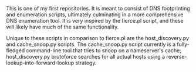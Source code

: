   This is one of my first repositories. It is meant to consist of DNS footprinting and enumeration scripts, ultimately culminating in a more comprehensive DNS enumeration tool. It is very inspired by the fierce.pl script, and these will likely have much of the same functionality.
  
  Unique to these scripts in comparison to fierce.pl are the host_discovery.py and cache_snoop.py scripts. The cache_snoop.py script currently is a fully-fledged command-line tool that tries to snoop on a nameserver's cache; host_discovery.py bruteforce searches for all actual hosts using a reverse-lookup-into-forward-lookup strategy.
